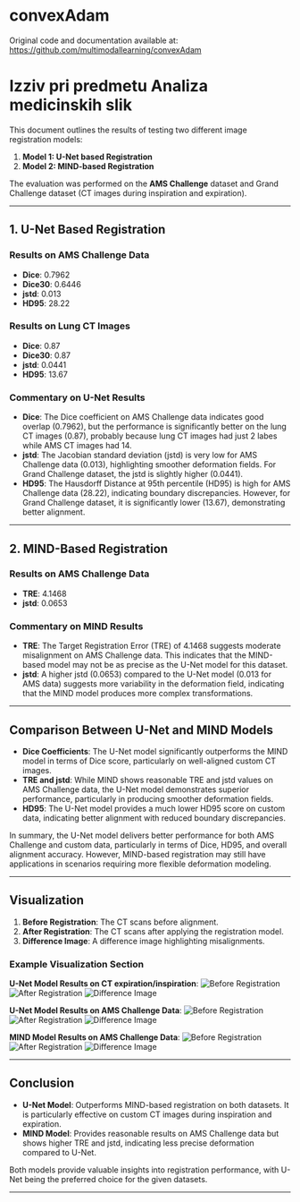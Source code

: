 # convexAdam
Original code and documentation available at: https://github.com/multimodallearning/convexAdam

# Izziv pri predmetu Analiza medicinskih slik
This document outlines the results of testing two different image registration models: 

1. **Model 1: U-Net based Registration**
2. **Model 2: MIND-based Registration**

The evaluation was performed on the **AMS Challenge** dataset and Grand Challenge dataset (CT images during inspiration and expiration).

---

## **1. U-Net Based Registration**

### **Results on AMS Challenge Data**
- **Dice**: 0.7962
- **Dice30**: 0.6446
- **jstd**: 0.013
- **HD95**: 28.22

### **Results on Lung CT Images**
- **Dice**: 0.87
- **Dice30**: 0.87
- **jstd**: 0.0441
- **HD95**: 13.67

### **Commentary on U-Net Results**
- **Dice**: The Dice coefficient on AMS Challenge data indicates good overlap (0.7962), but the performance is significantly better on the lung CT images (0.87), probably because lung CT images had just 2 labes while AMS CT images had 14.
- **jstd**: The Jacobian standard deviation (jstd) is very low for AMS Challenge data (0.013), highlighting smoother deformation fields. For Grand Challenge dataset, the jstd is slightly higher (0.0441).
- **HD95**: The Hausdorff Distance at 95th percentile (HD95) is high for AMS Challenge data (28.22), indicating boundary discrepancies. However, for Grand Challenge dataset, it is significantly lower (13.67), demonstrating better alignment.

---

## **2. MIND-Based Registration**

### **Results on AMS Challenge Data**
- **TRE**: 4.1468
- **jstd**: 0.0653

### **Commentary on MIND Results**
- **TRE**: The Target Registration Error (TRE) of 4.1468 suggests moderate misalignment on AMS Challenge data. This indicates that the MIND-based model may not be as precise as the U-Net model for this dataset.
- **jstd**: A higher jstd (0.0653) compared to the U-Net model (0.013 for AMS data) suggests more variability in the deformation field, indicating that the MIND model produces more complex transformations.

---

## **Comparison Between U-Net and MIND Models**

- **Dice Coefficients**: The U-Net model significantly outperforms the MIND model in terms of Dice score, particularly on well-aligned custom CT images.
- **TRE and jstd**: While MIND shows reasonable TRE and jstd values on AMS Challenge data, the U-Net model demonstrates superior performance, particularly in producing smoother deformation fields.
- **HD95**: The U-Net model provides a much lower HD95 score on custom data, indicating better alignment with reduced boundary discrepancies.

In summary, the U-Net model delivers better performance for both AMS Challenge and custom data, particularly in terms of Dice, HD95, and overall alignment accuracy. However, MIND-based registration may still have applications in scenarios requiring more flexible deformation modeling.

---

## **Visualization**

1. **Before Registration**: The CT scans before alignment.
2. **After Registration**: The CT scans after applying the registration model.
3. **Difference Image**: A difference image highlighting misalignments.

### Example Visualization Section

**U-Net Model Results on CT expiration/inspiration**:
![Before Registration](images/CTBefore.png)
![After Registration](images/CTAfter.png)
![Difference Image](images/CTDiff.png)

**U-Net Model Results on AMS Challenge Data**:
![Before Registration](images/AMSBefore.png)
![After Registration](images/AMSAfter.png)
![Difference Image](images/AMSDiff.png)

**MIND Model Results on AMS Challenge Data**:
![Before Registration](images/MINDBefore.png)
![After Registration](images/MINDAfter.png)
![Difference Image](images/MINDDiff.png)

---

## **Conclusion**

- **U-Net Model**: Outperforms MIND-based registration on both datasets. It is particularly effective on custom CT images during inspiration and expiration.
- **MIND Model**: Provides reasonable results on AMS Challenge data but shows higher TRE and jstd, indicating less precise deformation compared to U-Net.

Both models provide valuable insights into registration performance, with U-Net being the preferred choice for the given datasets.

---